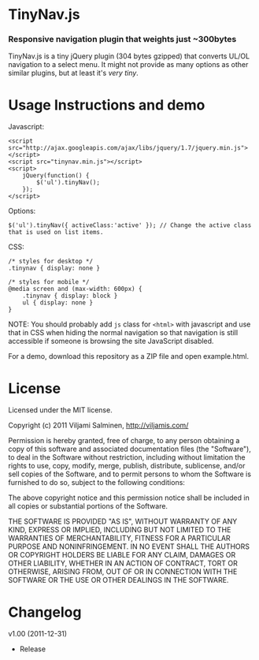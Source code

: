 # TinyNav.js
### Responsive navigation plugin that weights just ~300bytes

TinyNav.js is a tiny jQuery plugin (304 bytes gzipped) that converts UL/OL navigation to a select menu. It might not provide as many options as other similar plugins, but at least it's _very tiny_.


Usage Instructions and demo
======

Javascript:

    <script src="http://ajax.googleapis.com/ajax/libs/jquery/1.7/jquery.min.js"></script>
    <script src="tinynav.min.js"></script>
    <script>
        jQuery(function() {
            $('ul').tinyNav();
        });
    </script>

Options:

    $('ul').tinyNav({ activeClass:'active' }); // Change the active class that is used on list items.

CSS:

    /* styles for desktop */
    .tinynav { display: none }
    
    /* styles for mobile */
    @media screen and (max-width: 600px) {
        .tinynav { display: block }
        ul { display: none }
    }

NOTE: You should probably add `js` class for `<html>` with javascript and use that in CSS when hiding the normal navigation so that navigation is still accessible if someone is browsing the site JavaScript disabled.

For a demo, download this repository as a ZIP file and open example.html.


License
======

Licensed under the MIT license.

Copyright (c) 2011 Viljami Salminen, http://viljamis.com/

Permission is hereby granted, free of charge, to any person obtaining a copy of this software and associated documentation files (the "Software"), to deal in the Software without restriction, including without limitation the rights to use, copy, modify, merge, publish, distribute, sublicense, and/or sell copies of the Software, and to permit persons to whom the Software is furnished to do so, subject to the following conditions:

The above copyright notice and this permission notice shall be included in all copies or substantial portions of the Software.

THE SOFTWARE IS PROVIDED "AS IS", WITHOUT WARRANTY OF ANY KIND, EXPRESS OR IMPLIED, INCLUDING BUT NOT LIMITED TO THE WARRANTIES OF MERCHANTABILITY, FITNESS FOR A PARTICULAR PURPOSE AND NONINFRINGEMENT. IN NO EVENT SHALL THE AUTHORS OR COPYRIGHT HOLDERS BE LIABLE FOR ANY CLAIM, DAMAGES OR OTHER LIABILITY, WHETHER IN AN ACTION OF CONTRACT, TORT OR OTHERWISE, ARISING FROM, OUT OF OR IN CONNECTION WITH THE SOFTWARE OR THE USE OR OTHER DEALINGS IN THE SOFTWARE.


Changelog
======

v1.00 (2011-12-31)
- Release